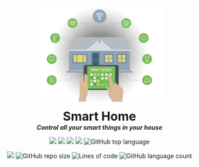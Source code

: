 <p align="center">
  <img width="300" src="assets/SmartHomeLogo.png" alt="Cover-image">
  <h1 align="center" style="margin: 0 auto 0 auto;">Smart Home</h1>
  <h5 align="center" style="margin: 0 auto 0 auto;">Control all your smart things in your house</h5>
</p>

<p align="center">
  <img src="https://img.shields.io/github/last-commit/dmtzs/SmartAllHome">
  <img src="https://img.shields.io/github/contributors/dmtzs/SmartAllHome">
  <img src="https://img.shields.io/github/issues/dmtzs/SmartAllHome?label=issues">
  <img src="https://img.shields.io/github/stars/dmtzs/SmartAllHome">
  <img alt="GitHub top language" src="https://img.shields.io/github/languages/top/dmtzs/SmartAllHome">
</p>

<p align="center">
  <img src="https://img.shields.io/github/languages/code-size/dmtzs/SmartAllHome">
  <img alt="GitHub repo size" src="https://img.shields.io/github/repo-size/dmtzs/SmartAllHome">
  <img alt="Lines of code" src="https://img.shields.io/tokei/lines/github/dmtzs/SmartAllHome?label=total%20lines%20in%20repo">
  <img alt="GitHub language count" src="https://img.shields.io/github/languages/count/dmtzs/SmartAllHome">
</p>